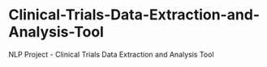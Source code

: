 # Clinical-Trials-Data-Extraction-and-Analysis-Tool
NLP Project - Clinical Trials Data Extraction and Analysis Tool
